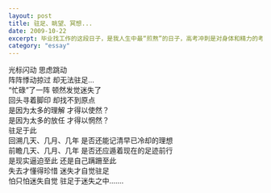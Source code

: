 ```yaml
---
layout: post
title: 驻足、眺望、冥想...
date: 2009-10-22
excerpt: 毕业找工作的这段日子，是我人生中最“煎熬”的日子，高考冲刺是对身体和精力的考验，但心里是充实的，但现在...
category: "essay"
---
```


光标闪动 思虑跳动<br/>
阵阵悸动掠过 却无法驻足...<br/>
“忙碌”了一阵 顿然发觉迷失了<br/>
回头寻着脚印 却找不到原点<br/>
是因为太多的理解 才得以使然？<br/>
是因为太多的放任 才得以惘然？<br/>
驻足于此 <br/>
回溯几天、几月、几年 是否还能记清早已冷却的理想<br/>
前瞻几天、几月、几年 是否还应遁着现在的足迹前行<br/>
是现实逼迫至此 还是自己蹒跚至此<br/>
失去才懂得珍惜 迷失才自觉驻足<br/>
怕只怕迷失自觉 驻足于迷失之中.......<br/>